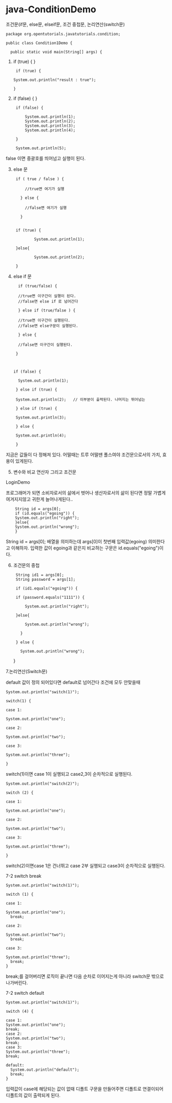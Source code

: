 # java-ConditionDemo
조건문(if문, else문, elseif문, 조건 중첩문, 논리연산(switch문)


    package org.opentutorials.javatutorials.condition;

    public class Condition1Demo {

	  public static void main(String[] args) {
	

1. if (true) { } 

		if (true) {
			
	   System.out.println("result : true");
			
	   }
		
2. if (false)	{ }	

		
		if (false) {
			
			System.out.println(1);
			System.out.println(2);
			System.out.println(3);
			System.out.println(4);
			
		}
		
		System.out.println(5);
	
		
false 이면 중괄호를 띄어넘고 실행이 된다.
		
3. else 문
		
    
        if ( true / false ) {
		
		    //true면 여기가 실행
		
	      } else {
		
		    //false면 여기가 실행
		
	      } 

		
		if (true) {
			
				System.out.println(1);
				
		}else{
			
				System.out.println(2);
		
		}
		
		
4. else if 문
		
		 if (true/false) {
		
		 //true면 이구간이 실행이 된다.
		 //false면 else if 로 넘어간다
		
		 } else if (true/false ) {
		
		 //true면 이구간이 실행된다.
		 //false면 else구문이 실행된다.
		
		 } else {
		
		 //false면 이구간이 실행된다.
		
		}

		
		
	   if (false) {
		
		 System.out.println(1);
		
	    } else if (true) {
		
	  	System.out.println(2);   // 이부분이 출력된다. 나머지는 뛰어넘는

    	} else if (true) {
		
	  	System.out.println(3);

	    } else {
		
	  	System.out.println(4);

	    }

	
지금은 값들이 다 정해져 있다.
어떨때는 트루 어떨땐 폴스여야 조건문으로서의 가치, 효용이 있게된다.
	
	
5. 변수와 비교 연산자 그리고 조건문

LoginDemo

프로그래머가 되면 소비자로서의 삶에서 벗어나
생산자로서의 삶이 된다면
정말 가볍게 여겨지지않고 귀한게 늘어나게된다..
	

 		String id = args[0];
		if (id.equals("egoing")) {
		System.out.println("right");
		}else{
		System.out.println("wrong");
		}
	
String id = args[0];
배열을 의미하는데 args[0]이 첫번째 입력값(egoing)
의미한다고 이해하자.
입력한 값이 egoing과 같은지 비교하는 구문은
id.equals("egoing")이다.	
	
6. 조건문의 중첩
	
	    String id1 = args[0];
    	String password = args[1];

    	if (id1.equals("egoing")) {
		
	  	if (password.equals("1111")) {
			
			System.out.println("right");
		
	  	}else{
			
			System.out.println("wrong");
		
		  }
		
    	} else {
		
		  System.out.println("wrong");
		
	  }

	
	
7.논리연산(Switch문)
	
	
default  값이 정의 되어있다면 default로 넘어간다 조건에 모두 안맞을때
	
	
    System.out.println("switch(1)");

    switch(1) {

    case 1:
	  
    System.out.println("one");

    case 2:
	
    System.out.println("two");

    case 3:
	
    System.out.println("three");
	
    }

switch(1)이면 case 1이 실행되고
case2,3이 순차적으로 실행된다.
	

    System.out.println("switch(2)");

    switch (2) {

    case 1:
	
    System.out.println("one");

    case 2:
	
    System.out.println("two");

    case 3:
	
    System.out.println("three");
    
    }
	
switch(2)이면case 1은 건너뛰고 case 2부 실행되고
case3이 순차적으로 실행된다.


7-2 switch break

	
    System.out.println("switch(1)");

    switch (1) {

    case 1:
	
    System.out.println("one");
	  break;
   
    case 2:
	  
    System.out.println("two");
	  break;

    case 3:
	  
    System.out.println("three");
	  break;
    }

break;를 걸어버리면 로직이 끝나면 다음 순차로 이어지는게
 아니라 switch문 밖으로 나가버린다.
	

	
7-2 switch default
	

    System.out.println("switch(1)");

    switch (4) {

    case 1:
    System.out.println("one");
    break;
    case 2:
    System.out.println("two");
    break;
    case 3:
    System.out.println("three");
    break;

    default:
	  System.out.println("default");
	  break;
    }

 입력값이 case에 해당되는 값이 없때
 디폴트 구문을 만들어주면 디폴트로 연결이되어
 디폴트의 값이 출력되게 된다.
 
